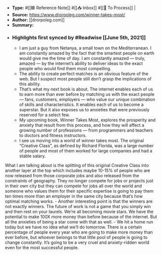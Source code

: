 - **Type:** #[[🟦 Reference Note]] #[[📥 Inbox]] #[[📝 To Process]] | <tags>
- **Source:** https://www.drorpoleg.com/winner-takes-most/
- **Author:** [[drorpoleg.com]]
- **Summary:**
- ### Highlights first synced by #Readwise [[June 5th, 2021]]
    - I am just a guy from Netanya, a small town on the Mediterranean. I am constantly amazed by the fact that the smartest people on earth would give me the time of day. I am constantly amazed — truly, amazed — by the internet’s ability to deliver ideas to the exact people who would find them most compelling.
    - The ability to create perfect matches is an obvious feature of the web. But I suspect most people still don’t grasp the implications of this ability.
    - That’s what my next book is about. The internet enables each of us to earn more than ever before by matching us with the exact people — fans, customers, employers — who value our unique combination of skills and characteristics. It enables each of us to become a superstar. But it also exposes us to anxieties that were previously reserved for a select few.
    - My upcoming book, Winner Takes Most, explores the prosperity and anxiety that result from this process, and how they will affect a growing number of professions — from programmers and teachers to doctors and fitness instructors.
    - I see us moving into a world of winner takes most. The original “Creative Class”, as defined by Richard Florida, was a large number of people and most of them worked for large companies and had a stable salary.

What I am talking about is the splitting of this original Creative Class into another layer at the top which includes maybe 10-15% of people who are now released from those corporate jobs and also released from the constraints of geography. They no longer compete for jobs or projects just in their own city but they can compete for jobs all over the world and someone who values them for their specific expertise is going to pay them ten times more than an employer in the same city because that’s how optimal matching works.
    - Another interesting point is that the winners are not exactly winners. The future of work is not a game that you simply win and then rest on your laurels. We’re all becoming movie stars. We have the potential to make 100X more money than before because of the internet. But all the anxieties of being a star come with that as well.
    - We hit a home run today but we have no idea what we’ll do tomorrow. There is a certain percentage of people every year who are going to make more money than ever before, but whoever belongs to that little pool of people is going to change constantly. It’s going to be a very cruel and anxiety-ridden world even for the most successful people.
